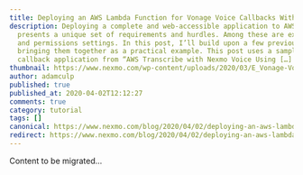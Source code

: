 ```yaml
---
title: Deploying an AWS Lambda Function for Vonage Voice Callbacks With PHP
description: Deploying a complete and web-accessible application to AWS Lambda
  presents a unique set of requirements and hurdles. Among these are execution
  and permissions settings. In this post, I’ll build upon a few previous posts,
  bringing them together as a practical example. This post uses a sample
  callback application from “AWS Transcribe with Nexmo Voice Using […]
thumbnail: https://www.nexmo.com/wp-content/uploads/2020/03/E_Vonage-Voice-Callbacks_1200x600.png
author: adamculp
published: true
published_at: 2020-04-02T12:12:27
comments: true
category: tutorial
tags: []
canonical: https://www.nexmo.com/blog/2020/04/02/deploying-an-aws-lambda-function-for-nexmo-voice-callbacks-with-php-dr
redirect: https://www.nexmo.com/blog/2020/04/02/deploying-an-aws-lambda-function-for-nexmo-voice-callbacks-with-php-dr
---
```

Content to be migrated...